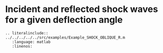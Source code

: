 # Incident and reflected shock waves for a given deflection angle

```{eval-rst}
.. literalinclude:: ../../../../../src/examples/Example_SHOCK_OBLIQUE_R.m
   :language: matlab
   :linenos:
```
